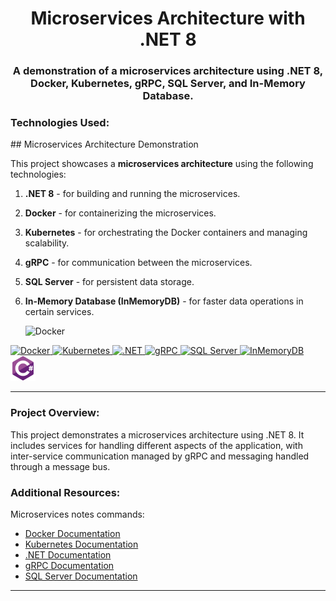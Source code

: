 <h1 align="center">Microservices Architecture with .NET 8</h1>
<h3 align="center">
  A demonstration of a microservices architecture using .NET 8, Docker, Kubernetes, gRPC, SQL Server, and In-Memory Database.
</h3>



<h3 align="left">Technologies Used:</h3>
## Microservices Architecture Demonstration

This project showcases a **microservices architecture** using the following technologies:

1. **.NET 8** - for building and running the microservices.
2. **Docker** - for containerizing the microservices.
3. **Kubernetes** - for orchestrating the Docker containers and managing scalability.
4. **gRPC** - for communication between the microservices.
5. **SQL Server** - for persistent data storage.
6. **In-Memory Database (InMemoryDB)** - for faster data operations in certain services.


    <img src="https://www.vectorlogo.zone/logos/docker/docker-icon.svg" alt="Docker" width="40" height="40"/>
 

<p align="left">
  <!-- Docker -->
  <a href="https://www.docker.com/" target="_blank">
    <img src="https://www.vectorlogo.zone/logos/docker/docker-icon.svg" alt="Docker" width="40" height="40"/>
  </a>
  <!-- Kubernetes -->
  <a href="https://kubernetes.io/" target="_blank">
    <img src="https://www.vectorlogo.zone/logos/kubernetes/kubernetes-icon.svg" alt="Kubernetes" width="40" height="40"/>
  </a>
  <!-- .NET -->
  <a href="https://dotnet.microsoft.com/" target="_blank">
    <img src="https://upload.wikimedia.org/wikipedia/commons/e/ee/.NET_Core_Logo.svg" alt=".NET" width="40" height="40"/>
  </a>
  <!-- gRPC -->
  <a href="https://grpc.io/" target="_blank">
    <img src="https://grpc.io/img/logos/grpc-icon-color.png" alt="gRPC" width="40" height="40"/>
  </a>
  <!-- SQL Server -->
  <a href="https://learn.microsoft.com/en-us/sql/sql-server/" target="_blank">
    <img src="https://www.svgrepo.com/show/303229/microsoft-sql-server-logo.svg" alt="SQL Server" width="40" height="40"/>
  </a>
  <!-- In-Memory Database -->
  <a href="https://learn.microsoft.com/en-us/ef/core/providers/in-memory/" target="_blank">
    <img src="https://www.vectorlogo.zone/logos/sqlite/sqlite-icon.svg" alt="InMemoryDB" width="40" height="40"/>
  </a>
  <!-- C# -->
  <a href="https://learn.microsoft.com/en-us/dotnet/csharp/" target="_blank">
    <img src="https://raw.githubusercontent.com/devicons/devicon/master/icons/csharp/csharp-original.svg" alt="C#" width="40" height="40"/>
  </a>
</p>


<hr>

<h3 align="left">Project Overview:</h3>
<p align="left">
  This project demonstrates a microservices architecture using .NET 8. It includes services for handling different aspects of the application, with inter-service communication managed by gRPC and messaging handled through a message bus.
</p>


<h3 align="left">Additional Resources:</h3>
Microservices notes  commands:


<ul>
  <li><a href="https://docs.docker.com/get-started/" target="_blank">Docker Documentation</a></li>
  <li><a href="https://kubernetes.io/docs/home/" target="_blank">Kubernetes Documentation</a></li>
  <li><a href="https://docs.microsoft.com/en-us/dotnet/" target="_blank">.NET Documentation</a></li>
  <li><a href="https://grpc.io/docs/" target="_blank">gRPC Documentation</a></li>
  <li><a href="https://docs.microsoft.com/en-us/sql/sql-server/?view=sql-server-ver15" target="_blank">SQL Server Documentation</a></li>
</ul>

<hr>



